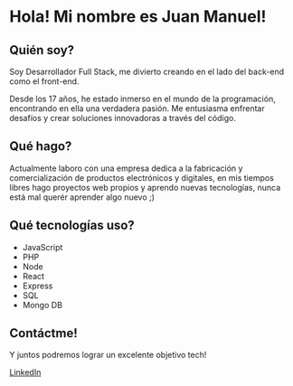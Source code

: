 # Hola! Mi nombre es Juan Manuel!


## Quién soy?
Soy Desarrollador Full Stack, me divierto creando en el lado del back-end como el front-end.

Desde los 17 años, he estado inmerso en el mundo de la programación, encontrando en ella una verdadera pasión. Me entusiasma enfrentar desafíos y crear soluciones innovadoras a través del código.  

## Qué hago?

Actualmente laboro con una empresa dedica a la fabricación y comercialización de productos electrónicos y digitales, en mis tiempos libres hago proyectos web propios
y aprendo nuevas tecnologías, nunca está mal querér aprender algo nuevo ;)

## Qué tecnologías uso?

- JavaScript
- PHP
- Node
- React
- Express
- SQL
- Mongo DB

## Contáctme!

Y juntos podremos lograr un excelente objetivo tech! 

[LinkedIn](www.linkedin.com/in/juan-orrego-630167269)

